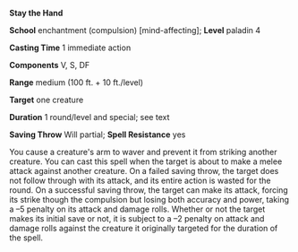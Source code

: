  **Stay the Hand**

**School** enchantment (compulsion) [mind-affecting]; **Level** paladin 4

**Casting Time** 1 immediate action

**Components** V, S, DF

**Range** medium (100 ft. + 10 ft./level)

**Target** one creature

**Duration** 1 round/level and special; see text

**Saving Throw** Will partial; **Spell Resistance** yes

You cause a creature's arm to waver and prevent it from striking another creature. You can cast this spell when the target is about to make a melee attack against another creature. On a failed saving throw, the target does not follow through with its attack, and its entire action is wasted for the round. On a successful saving throw, the target can make its attack, forcing its strike though the compulsion but losing both accuracy and power, taking a –5 penalty on its attack and damage rolls. Whether or not the target makes its initial save or not, it is subject to a –2 penalty on attack and damage rolls against the creature it originally targeted for the duration of the spell.

